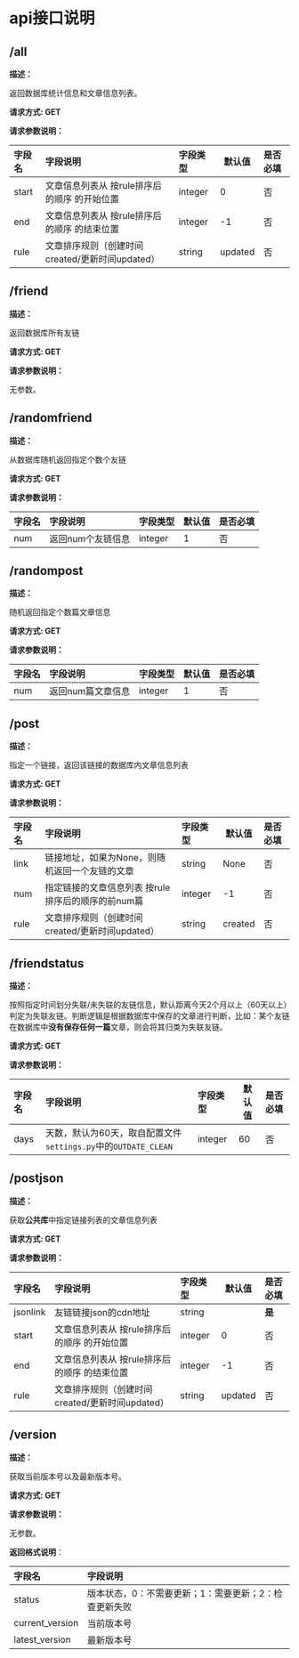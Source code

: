 # api接口说明

## /all

**描述：**

返回数据库统计信息和文章信息列表。

**请求方式:  GET**

**请求参数说明：**

| 字段名 | 字段说明                                        | 字段类型 | 默认值  | 是否必填 |
| :----- | :---------------------------------------------- | :------- | ------- | :------- |
| start  | 文章信息列表从 按rule排序后的顺序 的开始位置    | integer  | 0       | 否       |
| end    | 文章信息列表从 按rule排序后的顺序 的结束位置    | integer  | -1      | 否       |
| rule   | 文章排序规则（创建时间created/更新时间updated） | string   | updated | 否       |

## /friend

**描述：**

返回数据库所有友链

**请求方式:  GET**

**请求参数说明：**

无参数。

## /randomfriend

**描述：**

从数据库随机返回指定个数个友链

**请求方式:  GET**

**请求参数说明：**

| 字段名 | 字段说明          | 字段类型 | 默认值 | 是否必填 |
| :----- | :---------------- | :------- | ------ | :------- |
| num    | 返回num个友链信息 | integer  | 1      | 否       |

## /randompost

**描述：**

随机返回指定个数篇文章信息

**请求方式:  GET**

**请求参数说明：**

| 字段名 | 字段说明          | 字段类型 | 默认值 | 是否必填 |
| :----- | :---------------- | :------- | ------ | :------- |
| num    | 返回num篇文章信息 | integer  | 1      | 否       |

## /post

**描述：**

指定一个链接，返回该链接的数据库内文章信息列表

**请求方式:  GET**

**请求参数说明：**

| 字段名 | 字段说明                                           | 字段类型 | 默认值  | 是否必填 |
| :----- | :------------------------------------------------- | :------- | ------- | :------- |
| link   | 链接地址，如果为None，则随机返回一个友链的文章     | string   | None    | 否       |
| num    | 指定链接的文章信息列表 按rule排序后的顺序的前num篇 | integer  | -1      | 否       |
| rule   | 文章排序规则（创建时间created/更新时间updated）    | string   | created | 否       |

## /friendstatus

**描述：**

按照指定时间划分失联/未失联的友链信息，默认距离今天2个月以上（60天以上）判定为失联友链。判断逻辑是根据数据库中保存的文章进行判断，比如：某个友链在数据库中**没有保存任何一篇**文章，则会将其归类为失联友链。

**请求方式:  GET**

**请求参数说明：**

| 字段名 | 字段说明                                                     | 字段类型 | 默认值 | 是否必填 |
| :----- | :----------------------------------------------------------- | :------- | ------ | :------- |
| days   | 天数，默认为60天，取自配置文件`settings.py`中的`OUTDATE_CLEAN` | integer  | 60     | 否       |

## /postjson

**描述：**

获取**公共库**中指定链接列表的文章信息列表

**请求方式:  GET**

**请求参数说明：**

| 字段名   | 字段说明                                        | 字段类型 | 默认值  | 是否必填 |
| :------- | :---------------------------------------------- | :------- | ------- | :------- |
| jsonlink | 友链链接json的cdn地址                           | string   |         | **是**   |
| start    | 文章信息列表从 按rule排序后的顺序 的开始位置    | integer  | 0       | 否       |
| end      | 文章信息列表从 按rule排序后的顺序 的结束位置    | integer  | -1      | 否       |
| rule     | 文章排序规则（创建时间created/更新时间updated） | string   | updated | 否       |

## /version

**描述：**

获取当前版本号以及最新版本号。

**请求方式:  GET**

**请求参数说明：**

无参数。

**返回格式说明**：

| 字段名          | 字段说明                                              |
| :-------------- | :---------------------------------------------------- |
| status          | 版本状态，0：不需要更新；1：需要更新；2：检查更新失败 |
| current_version | 当前版本号                                            |
| latest_version  | 最新版本号                                            |